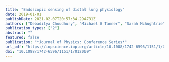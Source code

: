 ```yaml
---
title: "Endoscopic sensing of distal lung physiology"
date: 2019-01-01
publishDate: 2021-02-07T20:57:34.294731Z
authors: ["Debaditya Choudhury", "Michael G Tanner", "Sarah McAughtrie", "Fei Yu", "Bethany Mills", "Tushar R Choudhary", "Sohan Seth", "Thomas H Craven", "James M Stone", "Ioulia K Mati", "Colin J Campbell", "Mark Bradley", "Christopher K I Williams", "Kevin Dhaliwal", "Timothy A Birks", "Robert R Thomson"]
publication_types: ["2"]
abstract: ""
featured: false
publication: "*Journal of Physics: Conference Series*"
url_pdf: "https://iopscience.iop.org/article/10.1088/1742-6596/1151/1/012009"
doi: "10.1088/1742-6596/1151/1/012009"
---
```


